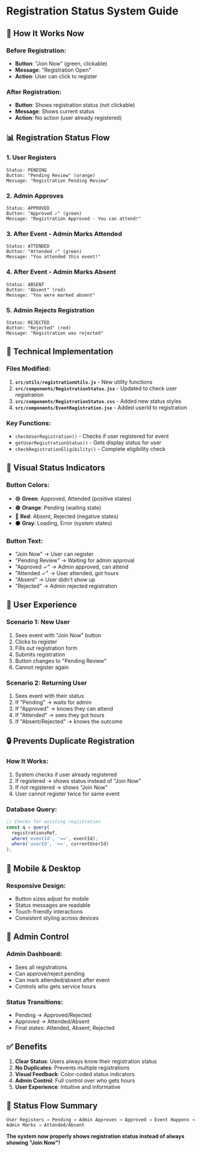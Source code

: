 # Registration Status System Guide

## 🎯 **How It Works Now**

### **Before Registration:**
- **Button**: "Join Now" (green, clickable)
- **Message**: "Registration Open"
- **Action**: User can click to register

### **After Registration:**
- **Button**: Shows registration status (not clickable)
- **Message**: Shows current status
- **Action**: No action (user already registered)

## 📊 **Registration Status Flow**

### **1. User Registers**
```
Status: PENDING
Button: "Pending Review" (orange)
Message: "Registration Pending Review"
```

### **2. Admin Approves**
```
Status: APPROVED
Button: "Approved ✓" (green)
Message: "Registration Approved - You can attend!"
```

### **3. After Event - Admin Marks Attended**
```
Status: ATTENDED
Button: "Attended ✓" (green)
Message: "You attended this event!"
```

### **4. After Event - Admin Marks Absent**
```
Status: ABSENT
Button: "Absent" (red)
Message: "You were marked absent"
```

### **5. Admin Rejects Registration**
```
Status: REJECTED
Button: "Rejected" (red)
Message: "Registration was rejected"
```

## 🔧 **Technical Implementation**

### **Files Modified:**
1. **`src/utils/registrationUtils.js`** - New utility functions
2. **`src/components/RegistrationStatus.jsx`** - Updated to check user registration
3. **`src/components/RegistrationStatus.css`** - Added new status styles
4. **`src/components/EventRegistration.jsx`** - Added userId to registration

### **Key Functions:**
- `checkUserRegistration()` - Checks if user registered for event
- `getUserRegistrationStatus()` - Gets display status for user
- `checkRegistrationEligibility()` - Complete eligibility check

## 🎨 **Visual Status Indicators**

### **Button Colors:**
- 🟢 **Green**: Approved, Attended (positive states)
- 🟠 **Orange**: Pending (waiting state)
- 🔴 **Red**: Absent, Rejected (negative states)
- ⚫ **Gray**: Loading, Error (system states)

### **Button Text:**
- "Join Now" → User can register
- "Pending Review" → Waiting for admin approval
- "Approved ✓" → Admin approved, can attend
- "Attended ✓" → User attended, got hours
- "Absent" → User didn't show up
- "Rejected" → Admin rejected registration

## 🚀 **User Experience**

### **Scenario 1: New User**
1. Sees event with "Join Now" button
2. Clicks to register
3. Fills out registration form
4. Submits registration
5. Button changes to "Pending Review"
6. Cannot register again

### **Scenario 2: Returning User**
1. Sees event with their status
2. If "Pending" → waits for admin
3. If "Approved" → knows they can attend
4. If "Attended" → sees they got hours
5. If "Absent/Rejected" → knows the outcome

## 🔒 **Prevents Duplicate Registration**

### **How It Works:**
1. System checks if user already registered
2. If registered → shows status instead of "Join Now"
3. If not registered → shows "Join Now"
4. User cannot register twice for same event

### **Database Query:**
```javascript
// Checks for existing registration
const q = query(
  registrationsRef,
  where('eventId', '==', eventId),
  where('userId', '==', currentUserId)
);
```

## 📱 **Mobile & Desktop**

### **Responsive Design:**
- Button sizes adjust for mobile
- Status messages are readable
- Touch-friendly interactions
- Consistent styling across devices

## 🎯 **Admin Control**

### **Admin Dashboard:**
- Sees all registrations
- Can approve/reject pending
- Can mark attended/absent after event
- Controls who gets service hours

### **Status Transitions:**
- Pending → Approved/Rejected
- Approved → Attended/Absent
- Final states: Attended, Absent, Rejected

## ✅ **Benefits**

1. **Clear Status**: Users always know their registration status
2. **No Duplicates**: Prevents multiple registrations
3. **Visual Feedback**: Color-coded status indicators
4. **Admin Control**: Full control over who gets hours
5. **User Experience**: Intuitive and informative

## 🔄 **Status Flow Summary**

```
User Registers → Pending → Admin Approves → Approved → Event Happens → Admin Marks → Attended/Absent
```

**The system now properly shows registration status instead of always showing "Join Now"!**











